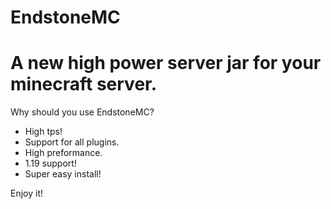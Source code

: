 # EndstoneMC
# A new high power server jar for your minecraft server.

Why should you use EndstoneMC?

- High tps!
- Support for all plugins.
- High preformance.
- 1.19 support!
- Super easy install!

Enjoy it!
